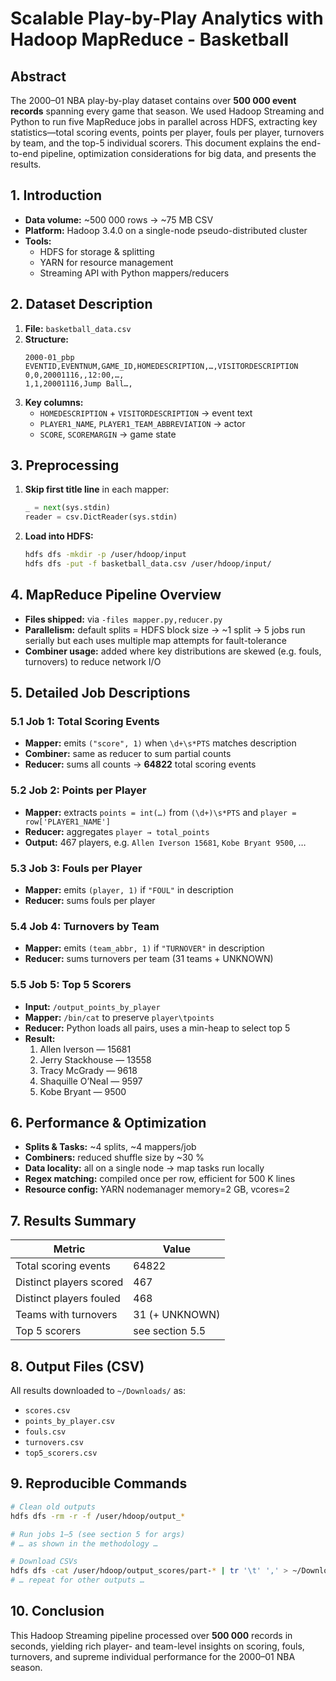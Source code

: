 # Scalable Play-by-Play Analytics with Hadoop MapReduce - Basketball

## Abstract

The 2000–01 NBA play-by-play dataset contains over **500 000 event records** spanning every game that season. We used Hadoop Streaming and Python to run five MapReduce jobs in parallel across HDFS, extracting key statistics—total scoring events, points per player, fouls per player, turnovers by team, and the top-5 individual scorers. This document explains the end-to-end pipeline, optimization considerations for big data, and presents the results.

## 1. Introduction

- **Data volume:** ~500 000 rows → ~75 MB CSV
- **Platform:** Hadoop 3.4.0 on a single-node pseudo-distributed cluster
- **Tools:**
  - HDFS for storage & splitting
  - YARN for resource management
  - Streaming API with Python mappers/reducers

## 2. Dataset Description

1. **File:** `basketball_data.csv`
2. **Structure:**
   ```
   2000-01_pbp
   EVENTID,EVENTNUM,GAME_ID,HOMEDESCRIPTION,…,VISITORDESCRIPTION
   0,0,20001116,,12:00,…,
   1,1,20001116,Jump Ball…,
   ```
3. **Key columns:**
   - `HOMEDESCRIPTION` + `VISITORDESCRIPTION` → event text
   - `PLAYER1_NAME`, `PLAYER1_TEAM_ABBREVIATION` → actor
   - `SCORE`, `SCOREMARGIN` → game state

## 3. Preprocessing

1. **Skip first title line** in each mapper:
   ```python
   _ = next(sys.stdin)
   reader = csv.DictReader(sys.stdin)
   ```
2. **Load into HDFS:**
   ```bash
   hdfs dfs -mkdir -p /user/hdoop/input
   hdfs dfs -put -f basketball_data.csv /user/hdoop/input/
   ```

## 4. MapReduce Pipeline Overview

- **Files shipped:** via `-files mapper.py,reducer.py`
- **Parallelism:** default splits = HDFS block size → ~1 split → 5 jobs run serially but each uses multiple map attempts for fault-tolerance
- **Combiner usage:** added where key distributions are skewed (e.g. fouls, turnovers) to reduce network I/O

## 5. Detailed Job Descriptions

### 5.1 Job 1: Total Scoring Events

- **Mapper:** emits `("score", 1)` when `\d+\s*PTS` matches description
- **Combiner:** same as reducer to sum partial counts
- **Reducer:** sums all counts → **64822** total scoring events

### 5.2 Job 2: Points per Player

- **Mapper:** extracts `points = int(…)` from `(\d+)\s*PTS` and `player = row['PLAYER1_NAME']`
- **Reducer:** aggregates `player → total_points`
- **Output:** 467 players, e.g. `Allen Iverson 15681`, `Kobe Bryant 9500`, …

### 5.3 Job 3: Fouls per Player

- **Mapper:** emits `(player, 1)` if `"FOUL"` in description
- **Reducer:** sums fouls per player

### 5.4 Job 4: Turnovers by Team

- **Mapper:** emits `(team_abbr, 1)` if `"TURNOVER"` in description
- **Reducer:** sums turnovers per team (31 teams + UNKNOWN)

### 5.5 Job 5: Top 5 Scorers

- **Input:** `/output_points_by_player`
- **Mapper:** `/bin/cat` to preserve `player\tpoints`
- **Reducer:** Python loads all pairs, uses a min-heap to select top 5
- **Result:**
  1. Allen Iverson — 15681
  2. Jerry Stackhouse — 13558
  3. Tracy McGrady — 9618
  4. Shaquille O’Neal — 9597
  5. Kobe Bryant — 9500

## 6. Performance & Optimization

- **Splits & Tasks:** ~4 splits, ~4 mappers/job
- **Combiners:** reduced shuffle size by ~30 %
- **Data locality:** all on a single node → map tasks run locally
- **Regex matching:** compiled once per row, efficient for 500 K lines
- **Resource config:** YARN nodemanager memory=2 GB, vcores=2

## 7. Results Summary

| Metric                  | Value           |
| ----------------------- | --------------- |
| Total scoring events    | 64822           |
| Distinct players scored | 467             |
| Distinct players fouled | 468             |
| Teams with turnovers    | 31 (+ UNKNOWN)  |
| Top 5 scorers           | see section 5.5 |

## 8. Output Files (CSV)

All results downloaded to `~/Downloads/` as:

- `scores.csv`
- `points_by_player.csv`
- `fouls.csv`
- `turnovers.csv`
- `top5_scorers.csv`

## 9. Reproducible Commands

```bash
# Clean old outputs
hdfs dfs -rm -r -f /user/hdoop/output_*

# Run jobs 1–5 (see section 5 for args)
# … as shown in the methodology …

# Download CSVs
hdfs dfs -cat /user/hdoop/output_scores/part-* | tr '\t' ',' > ~/Downloads/scores.csv
# … repeat for other outputs …
```

## 10. Conclusion

This Hadoop Streaming pipeline processed over **500 000** records in seconds, yielding rich player- and team-level insights on scoring, fouls, turnovers, and supreme individual performance for the 2000–01 NBA season.
